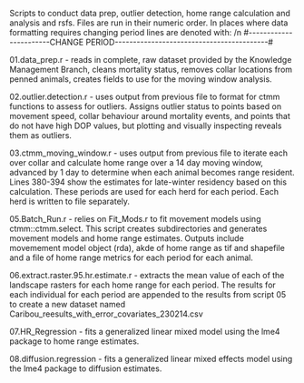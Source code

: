 Scripts to conduct data prep, outlier detection, home range calculation and analysis and rsfs. Files are run in their numeric order. 
In places where data formatting requires changing period lines are denoted with: /n
#-----------------------CHANGE PERIOD------------------------------------------#

01.data_prep.r - reads in complete, raw dataset provided by the Knowledge Management Branch, cleans mortality status, removes collar locations from penned animals, creates fields to use for the moving window analysis.

02.outlier.detection.r - uses output from previous file to format for ctmm functions to assess for outliers. Assigns outlier status to points based on movement speed, collar behaviour around mortality events, and points that do not have high DOP values, but plotting and visually inspecting reveals them as outliers. 

03.ctmm_moving_window.r - uses output from previous file to iterate each over collar and calculate home range over a 14 day moving window, advanced by 1 day to determine when each animal becomes range resident. Lines 380-394 show the estimates for late-winter residency based on this calculation. These periods are used for each herd for each period. Each herd is written to file separately.

05.Batch_Run.r - relies on Fit_Mods.r to fit movement models using ctmm::ctmm.select. This script creates subdirectories and generates movement models and home range estimates. Outputs include movemement model object (rda), akde of home range as tif and shapefile and a file of home range metrics for each period for each animal.

06.extract.raster.95.hr.estimate.r - extracts the mean value of each of the landscape rasters for each home range for each period. The results for each individual for each period are appended to the results from script 05 to create a new dataset named Caribou_reesults_with_error_covariates_230214.csv

07.HR_Regression - fits a generalized linear mixed model using the lme4 package to home range estimates.

08.diffusion.regression - fits a generalized linear mixed effects model using the lme4 package to diffusion estimates.
